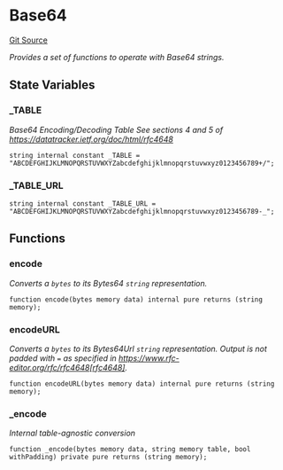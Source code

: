 # Base64
[Git Source](https://github.com//Team3dVidyaGames/Contracts/blob/cb1733471b1d4daa24a16e671f78159e22669528/src/contracts/flattened/flattened_TCGInventory.sol)

*Provides a set of functions to operate with Base64 strings.*


## State Variables
### _TABLE
*Base64 Encoding/Decoding Table
See sections 4 and 5 of https://datatracker.ietf.org/doc/html/rfc4648*


```solidity
string internal constant _TABLE = "ABCDEFGHIJKLMNOPQRSTUVWXYZabcdefghijklmnopqrstuvwxyz0123456789+/";
```


### _TABLE_URL

```solidity
string internal constant _TABLE_URL = "ABCDEFGHIJKLMNOPQRSTUVWXYZabcdefghijklmnopqrstuvwxyz0123456789-_";
```


## Functions
### encode

*Converts a `bytes` to its Bytes64 `string` representation.*


```solidity
function encode(bytes memory data) internal pure returns (string memory);
```

### encodeURL

*Converts a `bytes` to its Bytes64Url `string` representation.
Output is not padded with `=` as specified in https://www.rfc-editor.org/rfc/rfc4648[rfc4648].*


```solidity
function encodeURL(bytes memory data) internal pure returns (string memory);
```

### _encode

*Internal table-agnostic conversion*


```solidity
function _encode(bytes memory data, string memory table, bool withPadding) private pure returns (string memory);
```

